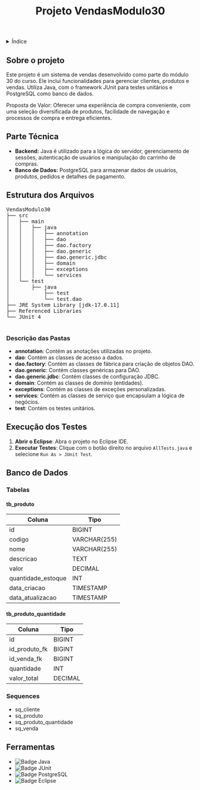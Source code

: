 <!DOCTYPE html>
<html lang="pt-br">
<head>
    <meta charset="UTF-8">
    <meta name="viewport" content="width=device-width, initial-scale=1.0">
    <meta name="description" content="Sistema de Vendas desenvolvido no módulo 30">
    <meta name="keywords" content="Java, PostgreSQL, JUnit, Eclipse">
    <meta name="author" content="Ana Alice Rodrigues">
  </head>
<body>

<header>
    <h1>Projeto VendasModulo30</h1>
  
</header>

<details>
    <summary>Índice</summary>
    <ol>
        <li><a href="#sobre-o-projeto">Sobre o projeto</a></li>
        <li><a href="#parte-tecnica">Parte Técnica</a></li>
        <li><a href="#estrutura-dos-arquivos">Estrutura dos Arquivos</a></li>
        <li><a href="#execucao-dos-testes">Execução dos Testes</a></li>
        <li><a href="#banco-de-dados">Banco de Dados</a></li>
        <li><a href="#ferramentas">Ferramentas</a></li>
    </ol>
</details>

<section id="sobre-o-projeto">
    <h2>Sobre o projeto</h2>
    <p>
        Este projeto é um sistema de vendas desenvolvido como parte do módulo 30 do curso. Ele inclui funcionalidades para gerenciar clientes, produtos e vendas. Utiliza Java, com o framework JUnit para testes unitários e PostgreSQL como banco de dados.
    </p>
    <p>
        Proposta de Valor: Oferecer uma experiência de compra conveniente, com uma seleção diversificada de produtos, facilidade de navegação e processos de compra e entrega eficientes.
    </p>
</section>

<section id="parte-tecnica">
    <h2>Parte Técnica</h2>
    <ul>
        <li><strong>Backend:</strong> Java é utilizado para a lógica do servidor, gerenciamento de sessões, autenticação de usuários e manipulação do carrinho de compras.</li>
        <li><strong>Banco de Dados:</strong> PostgreSQL para armazenar dados de usuários, produtos, pedidos e detalhes de pagamento.</li>
    </ul>
</section>

<section id="estrutura-dos-arquivos">
    <h2>Estrutura dos Arquivos</h2>
    <pre>
VendasModulo30
├── src
│   ├── main
│   │   ├── java
│   │   │   ├── annotation
│   │   │   ├── dao
│   │   │   ├── dao.factory
│   │   │   ├── dao.generic
│   │   │   ├── dao.generic.jdbc
│   │   │   ├── domain
│   │   │   ├── exceptions
│   │   │   └── services
│   └── test
│       ├── java
│           ├── test
│           └── test.dao
├── JRE System Library [jdk-17.0.11]
├── Referenced Libraries
└── JUnit 4
    </pre>
    <h3>Descrição das Pastas</h3>
    <ul>
        <li><strong>annotation</strong>: Contém as anotações utilizadas no projeto.</li>
        <li><strong>dao</strong>: Contém as classes de acesso a dados.</li>
        <li><strong>dao.factory</strong>: Contém as classes de fábrica para criação de objetos DAO.</li>
        <li><strong>dao.generic</strong>: Contém classes genéricas para DAO.</li>
        <li><strong>dao.generic.jdbc</strong>: Contém classes de configuração JDBC.</li>
        <li><strong>domain</strong>: Contém as classes de domínio (entidades).</li>
        <li><strong>exceptions</strong>: Contém as classes de exceções personalizadas.</li>
        <li><strong>services</strong>: Contém as classes de serviço que encapsulam a lógica de negócios.</li>
        <li><strong>test</strong>: Contém os testes unitários.</li>
    </ul>
</section>

<section id="execucao-dos-testes">
    <h2>Execução dos Testes</h2>
    <ol>
        <li><strong>Abrir o Eclipse</strong>: Abra o projeto no Eclipse IDE.</li>
        <li><strong>Executar Testes</strong>: Clique com o botão direito no arquivo <code>AllTests.java</code> e selecione <code>Run As &gt; JUnit Test</code>.</li>
    </ol>
</section>

<section id="banco-de-dados">
    <h2>Banco de Dados</h2>
    <h3>Tabelas</h3>
    <h4>tb_produto</h4>
    <table>
        <thead>
            <tr>
                <th>Coluna</th>
                <th>Tipo</th>
            </tr>
        </thead>
        <tbody>
            <tr>
                <td>id</td>
                <td>BIGINT</td>
            </tr>
            <tr>
                <td>codigo</td>
                <td>VARCHAR(255)</td>
            </tr>
            <tr>
                <td>nome</td>
                <td>VARCHAR(255)</td>
            </tr>
            <tr>
                <td>descricao</td>
                <td>TEXT</td>
            </tr>
            <tr>
                <td>valor</td>
                <td>DECIMAL</td>
            </tr>
            <tr>
                <td>quantidade_estoque</td>
                <td>INT</td>
            </tr>
            <tr>
                <td>data_criacao</td>
                <td>TIMESTAMP</td>
            </tr>
            <tr>
                <td>data_atualizacao</td>
                <td>TIMESTAMP</td>
            </tr>
        </tbody>
    </table>
    <h4>tb_produto_quantidade</h4>
    <table>
        <thead>
            <tr>
                <th>Coluna</th>
                <th>Tipo</th>
            </tr>
        </thead>
        <tbody>
            <tr>
                <td>id</td>
                <td>BIGINT</td>
            </tr>
            <tr>
                <td>id_produto_fk</td>
                <td>BIGINT</td>
            </tr>
            <tr>
                <td>id_venda_fk</td>
                <td>BIGINT</td>
            </tr>
            <tr>
                <td>quantidade</td>
                <td>INT</td>
            </tr>
            <tr>
                <td>valor_total</td>
                <td>DECIMAL</td>
            </tr>
        </tbody>
    </table>
    <h3>Sequences</h3>
    <ul>
        <li>sq_cliente</li>
        <li>sq_produto</li>
        <li>sq_produto_quantidade</li>
        <li>sq_venda</li>
    </ul>
</section>

<section id="ferramentas">
    <h2>Ferramentas</h2>
    <ul>
        <li><img src="https://img.shields.io/badge/Java-007396?style=for-the-badge&logo=java&logoColor=white" alt="Badge Java"></li>
        <li><img src="https://img.shields.io/badge/JUnit-25A162?style=for-the-badge&logo=junit5&logoColor=white" alt="Badge JUnit"></li>
        <li><img src="https://img.shields.io/badge/PostgreSQL-336791?style=for-the-badge&logo=postgresql&logoColor=white" alt="Badge PostgreSQL"></li>
        <li><img src="https://img.shields.io/badge/Eclipse-2C2255?style=for-the-badge&logo=eclipse&logoColor=white" alt="Badge Eclipse"></li>
    </ul>
</section>

</body>
</html>
